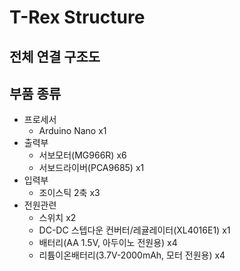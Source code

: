 # T-Rex Structure

## 전체 연결 구조도


## 부품 종류

- 프로세서
  - Arduino Nano x1
- 출력부
  - 서보모터(MG966R) x6
  - 서보드라이버(PCA9685) x1
- 입력부
  - 조이스틱 2축 x3
- 전원관련
  - 스위치 x2
  - DC-DC 스텝다운 컨버터/레귤레이터(XL4016E1) x1
  - 배터리(AA 1.5V, 아두이노 전원용) x4
  - 리튬이온배터리(3.7V-2000mAh, 모터 전원용) x4
